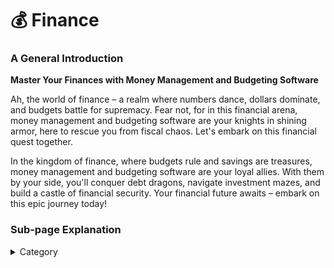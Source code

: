 

# 💰 Finance

### **A General Introduction**

**Master Your Finances with Money Management and Budgeting Software**

Ah, the world of finance – a realm where numbers dance, dollars dominate, and budgets battle for supremacy. Fear not, for in this financial arena, money management and budgeting software are your knights in shining armor, here to rescue you from fiscal chaos. Let's embark on this financial quest together.

In the kingdom of finance, where budgets rule and savings are treasures, money management and budgeting software are your loyal allies. With them by your side, you'll conquer debt dragons, navigate investment mazes, and build a castle of financial security. Your financial future awaits – embark on this epic journey today!

### Sub-page Explanation

<details>

<summary>Category</summary>

Kubernetes, cloud computing, DevOps, cloud services, hosting platform, container orchestration, cloud infrastructure, cloud deployment, cloud management, cloud technology, cloud solutions, finance

</details>
